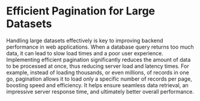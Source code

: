 # Efficient Pagination for Large Datasets

Handling large datasets effectively is key to improving backend performance in web applications. When a database query returns too much data, it can lead to slow load times and a poor user experience. Implementing efficient pagination significantly reduces the amount of data to be processed at once, thus reducing server load and latency times. For example, instead of loading thousands, or even millions, of records in one go, pagination allows it to load only a specific number of records per page, boosting speed and efficiency. It helps ensure seamless data retrieval, an impressive server response time, and ultimately better overall performance.